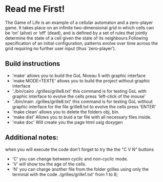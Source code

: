 # Read me First!

The Game of Life is an example of a cellular automaton and a zero-player game. It takes place on an infinite two-dimensional grid in which cells can be ‘on’ (alive) or ‘off’ (dead), and is defined by a set of rules that jointly determine the state of a cell given the state of its neighbours.Following specification of an initial configuration, patterns evolve over time across the grid requiring no further user input (thus ‘zero-player’). 

## Build instructions 

- 'make' allows you to build the GoL Niveau 5 with graphic interface
- 'make MODE=TEXTE' allows you to build the project without graphic interface
- './bin/cairo ./grilles/grille8.txt' this command is for testing GoL with graphic interface to evolve the cells press 'left-click of the mouse'
- './bin/main ./grilles/grille8.txt' this command is for testing GoL without graphic interface for the file grille8.txt to evolve the cells press 'ENTER'
- 'make clean' allows you to delete the folders obj, bin.
- 'make dist' Allows you to buid a tar file with all necessary files inside.
- 'make doc' Will create you the page html usig doxygen


## Additional notes:
when you will execute the code don't forget to try the the "C V N" buttons 

- 'C' you can change between cyclic and non-cyclic mode.
- 'V' will show tou the age of the  cells.
- 'N' you can charge another file from the folder grilles using only the terminal with the code ./grilles/grille1.txt' from 1 to 8;


